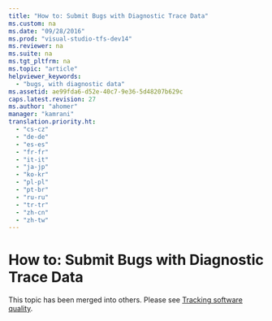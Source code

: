 ```yaml
---
title: "How to: Submit Bugs with Diagnostic Trace Data"
ms.custom: na
ms.date: "09/28/2016"
ms.prod: "visual-studio-tfs-dev14"
ms.reviewer: na
ms.suite: na
ms.tgt_pltfrm: na
ms.topic: "article"
helpviewer_keywords: 
  - "bugs, with diagnostic data"
ms.assetid: ae99fda6-d52e-40c7-9e36-5d48207b629c
caps.latest.revision: 27
ms.author: "ahomer"
manager: "kamrani"
translation.priority.ht: 
  - "cs-cz"
  - "de-de"
  - "es-es"
  - "fr-fr"
  - "it-it"
  - "ja-jp"
  - "ko-kr"
  - "pl-pl"
  - "pt-br"
  - "ru-ru"
  - "tr-tr"
  - "zh-cn"
  - "zh-tw"
---
```

# How to: Submit Bugs with Diagnostic Trace Data
This topic has been merged into others. Please see [Tracking software quality](../test/tracking-software-quality.md).